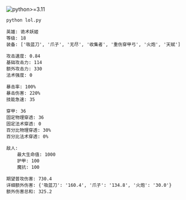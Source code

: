 
![python>=3.11](https://img.shields.io/badge/python->=3.11-informational.svg)

`python lol.py`

```
英雄: 诡术妖姬
等级: 18
装备: ['吸蓝刀', '爪子', '无尽', '收集者', '重伤穿甲弓', '火炮', '天赋']

攻击速度: 0.84
基础攻击力: 114
额外攻击力: 330
法术强度: 0

暴击率: 100%
暴击伤害: 220%
技能急速: 35

穿甲: 36
固定物理穿透: 36
固定法术穿透: 0
百分比物理穿透: 30%
百分比法术穿透: 0%

敌人:
    最大生命值: 1000
    护甲: 100
    魔抗: 100

期望普攻伤害: 730.4
详细额外伤害: {'吸蓝刀': '160.4', '爪子': '134.8', '火炮': '30.0'}
额外伤害总和: 325.2
```
